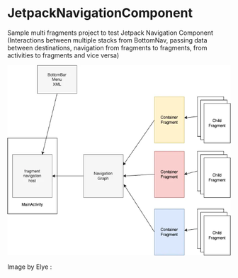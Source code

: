 # JetpackNavigationComponent

Sample multi fragments project to test Jetpack Navigation Component (Interactions between multiple stacks from BottomNav, passing data between destinations, navigation from fragments to fragments, from activities to fragments and vice versa)

<img src="diagram.png"/>

Image by Elye : 
